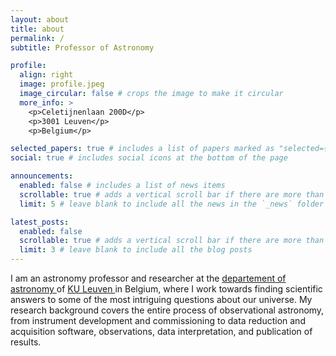 ```yaml
---
layout: about
title: about
permalink: /
subtitle: Professor of Astronomy

profile:
  align: right
  image: profile.jpeg
  image_circular: false # crops the image to make it circular
  more_info: >
    <p>Celetijnenlaan 200D</p>
    <p>3001 Leuven</p>
    <p>Belgium</p>

selected_papers: true # includes a list of papers marked as "selected={true}"
social: true # includes social icons at the bottom of the page

announcements:
  enabled: false # includes a list of news items
  scrollable: true # adds a vertical scroll bar if there are more than 3 news items
  limit: 5 # leave blank to include all the news in the `_news` folder

latest_posts:
  enabled: false
  scrollable: true # adds a vertical scroll bar if there are more than 3 new posts items
  limit: 3 # leave blank to include all the blog posts
---
```


I am an astronomy professor and researcher at the <a href="https://fys.kuleuven.be/ster"> departement of astronomy </a> of <a href="https://www.kuleuven.be/kuleuven/"> KU Leuven </a> in Belgium, where I work towards finding scientific answers to some of the most intriguing questions about our universe. My research background covers the entire process of observational astronomy, from instrument development and commissioning to data reduction and acquisition software, observations, data interpretation, and publication of results.
